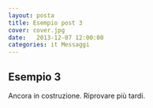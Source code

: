 ```yaml
---
layout: posta
title: Esempio post 3
cover: cover.jpg
date:   2013-12-07 12:00:00
categories: it Messaggi
---
```


## Esempio 3

Ancora in costruzione. Riprovare più tardi.
